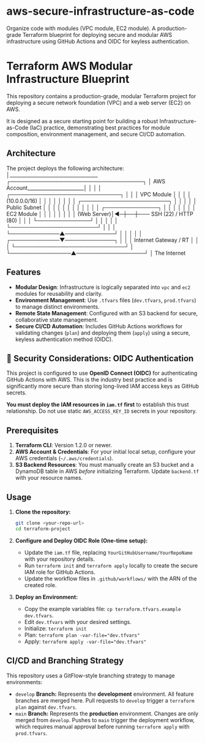 # aws-secure-infrastructure-as-code
Organize code with modules (VPC module, EC2 module). A production-grade Terraform blueprint for deploying secure and modular AWS infrastructure using GitHub Actions and OIDC for keyless authentication.

# Terraform AWS Modular Infrastructure Blueprint

This repository contains a production-grade, modular Terraform project for deploying a secure network foundation (VPC) and a web server (EC2) on AWS.

It is designed as a secure starting point for building a robust Infrastructure-as-Code (IaC) practice, demonstrating best practices for module composition, environment management, and secure CI/CD automation.

## Architecture

The project deploys the following architecture:
│____________________________________
┌───────────────────────────────────┐
│ AWS Account_______________________│
│                                   │
│  ┌─────────────────────────────┐  │
│  │         VPC Module          │  │
│  │     (10.0.0.0/16)           │  │
│  │                             │  │
│  │  ┌───────────────────────┐  │  │
│  │  │ Public Subnet         │  │  │
│  │  │                       │  │  │
│  │  │     ┌──────────────┐  │  │  │
│  │  │     │  EC2 Module  │  │  │  │
│  │  │     │  (Web Server)│◀─┼──┼─── SSH (22) / HTTP (80)
│  │  │     └──────────────┘  │  │  │
│  │  └───────────────────────┘  │  │
│  └─────────────▲─────────────┘  │
│                │                │
│  ┌─────────────▼─────────────┐  │
│  │   Internet Gateway / RT   │  │
│  └─────────────────────────────┘  │
└────────────────▲──────────────────┘
│
The Internet



## Features

- **Modular Design**: Infrastructure is logically separated into `vpc` and `ec2` modules for reusability and clarity.
- **Environment Management**: Use `.tfvars` files (`dev.tfvars`, `prod.tfvars`) to manage distinct environments.
- **Remote State Management**: Configured with an S3 backend for secure, collaborative state management.
- **Secure CI/CD Automation**: Includes GitHub Actions workflows for validating changes (`plan`) and deploying them (`apply`) using a secure, keyless authentication method (OIDC).

## 🚨 Security Considerations: OIDC Authentication

This project is configured to use **OpenID Connect (OIDC)** for authenticating GitHub Actions with AWS. This is the industry best practice and is significantly more secure than storing long-lived IAM access keys as GitHub secrets.

**You must deploy the IAM resources in `iam.tf` first** to establish this trust relationship. Do not use static `AWS_ACCESS_KEY_ID` secrets in your repository.

## Prerequisites

1.  **Terraform CLI**: Version 1.2.0 or newer.
2.  **AWS Account & Credentials**: For your initial local setup, configure your AWS credentials (`~/.aws/credentials`).
3.  **S3 Backend Resources**: You must manually create an S3 bucket and a DynamoDB table in AWS *before* initializing Terraform. Update `backend.tf` with your resource names.

## Usage

1.  **Clone the repository:**
    ```sh
    git clone <your-repo-url>
    cd terraform-project
    ```

2.  **Configure and Deploy OIDC Role (One-time setup):**
    -   Update the `iam.tf` file, replacing `YourGitHubUsername/YourRepoName` with your repository details.
    -   Run `terraform init` and `terraform apply` locally to create the secure IAM role for GitHub Actions.
    -   Update the workflow files in `.github/workflows/` with the ARN of the created role.

3.  **Deploy an Environment:**
    -   Copy the example variables file: `cp terraform.tfvars.example dev.tfvars`.
    -   Edit `dev.tfvars` with your desired settings.
    -   Initialize: `terraform init`
    -   Plan: `terraform plan -var-file="dev.tfvars"`
    -   Apply: `terraform apply -var-file="dev.tfvars"`

## CI/CD and Branching Strategy

This repository uses a GitFlow-style branching strategy to manage environments:

-   `develop` **Branch:** Represents the **development** environment. All feature branches are merged here. Pull requests to `develop` trigger a `terraform plan` against `dev.tfvars`.
-   `main` **Branch:** Represents the **production** environment. Changes are only merged from `develop`. Pushes to `main` trigger the deployment workflow, which requires manual approval before running `terraform apply` with `prod.tfvars`.
